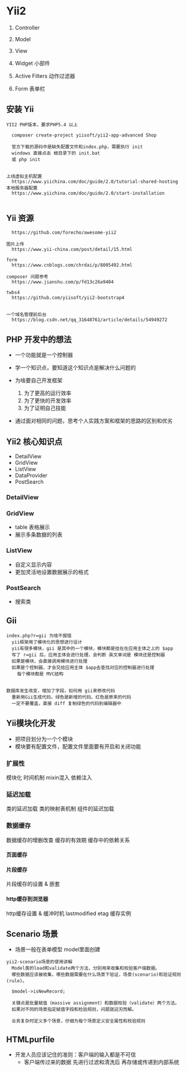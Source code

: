 # Yii2

1. Controller
2. Model
3. View

4. Widget 小部件
5. Active Filters 动作过滤器
6. Form 表单栏



## 安装 Yii
```
YII2 PHP版本，要求PHP5.4 以上

  composer create-project yiisoft/yii2-app-advanced Shop
  
  官方下载的源码中是缺失配置文件和index.php，需要执行 init
  windows 直接点击 根目录下的 init.bat
  或 php init


上线虚拟主机配置
  https://www.yiichina.com/doc/guide/2.0/tutorial-shared-hosting
本地服务器配置
  https://www.yiichina.com/doc/guide/2.0/start-installation
  
```


## Yii 资源
```
  https://github.com/forecho/awesome-yii2

图片上传
  https://www.yii-china.com/post/detail/15.html
  
form
  https://www.cnblogs.com/chrdai/p/8005492.html
  
composer 问题参考
  https://www.jianshu.com/p/fd13c26a9404

twbs4
  https://github.com/yiisoft/yii2-bootstrap4


一个域名管理前后台
  https://blog.csdn.net/qq_31648761/article/details/54949272

```


## PHP 开发中的想法
* 一个功能就是一个控制器
* 学一个知识点，要知道这个知识点是解决什么问题的
* 为啥要自己开发框架
  1. 为了更高的运行效率
  2. 为了更快的开发效率
  3. 为了证明自己技能

* 通过面对相同的问题，思考个人实践方案和框架的思路的区别和优劣


## Yii2 核心知识点
* DetailView
* GridView
* ListView
* DataProvider
* PostSearch

### DetailView

### GridView
  * table 表格展示
  * 展示多条数据的列表

### ListView
  * 自定义显示内容
  * 更加灵活地设置数据展示的格式

### PostSearch
  * 搜索类


## Gii
```
index.php?r=gii 为啥不报错
  yii框架用了模块化的思想进行设计
  yii有很多模块，gii 是其中的一个模块，模块都是挂在在应用主体之上的 $app
  写了 r=gii 后，应用主体会进行处理，会判断 英文单词是 模块还是控制器
  如果是模块，会直接调用模块进行处理
  如果是个控制器，才会交给应用主体 $app去查找对应的控制器进行处理
    每个模块都是 MVC结构


数据库发生改变，增加了字段，如何用 gii来修改代码
  重新用Gii生成代码，绿色是新增的代码，红色是原来的代码
  一定不要覆盖，直接 diff 复制绿色的代码到编辑器中
```


## Yii模块化开发
* 把项目划分为一个个模块
* 模块要有配置文件，配置文件里面要有开启和关闭功能


### 扩展性
  模块化
  时间机制
  mixin混入
  依赖注入


### 延迟加载
  类的延迟加载
  类的映射表机制
  组件的延迟加载

### 数据缓存
  数据缓存的增删改查
  缓存的有效期
  缓存中的依赖关系


#### 页面缓存


#### 片段缓存
  片段缓存的设置 & 嵌套


#### http缓存到浏览器
  http缓存设置 & 缓冲时机
  lastmodified
  etag
  缓存实例


## Scenario 场景
* 场景一般在表单模型 model里面创建

```
yii2-scenario场景的使用讲解
  Model类的load和validate两个方法，分别用来收集和校验客户端数据。
  哪些数据应该被收集，哪些数据需要在什么场景下验证，场景(scenario)和验证规则(rule)。

  $model->isNewRecord;

  关键点是批量赋值（massive assignment）和数据校验（validate）两个方法。
  如果对不同的场景指定赋值字段和检验规则，问题就迎刃而解。

  业务复杂时定义多个场景，仔细为每个场景定义安全属性和校验规则
```


## HTMLpurfile
* 开发人员应该记住的准则：客户端的输入都是不可信
  * 客户端传过来的数据 先进行过滤和清洗后 再存储或传递到内部系统



